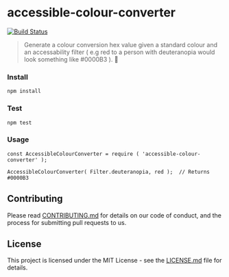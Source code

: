 # accessible-colour-converter
[![Build Status](https://travis-ci.org/adamzerella/accessible-colour-converter.svg?branch=master)](https://travis-ci.org/adamzerella/accessible-colour-converter)

> Generate a colour conversion hex value given a standard colour and an accessability filter ( e.g red to a person with deuteranopia would look something like #0000B3 ). 👀 

### Install
```
npm install
```

### Test
```
npm test
```

### Usage
```
const AccessibleColourConverter = require ( 'accessible-colour-converter' );

AccessibleColourConverter( Filter.deuteranopia, red );  // Returns #0000B3 
```

## Contributing
Please read [CONTRIBUTING.md](https://github.com/adamzerella/accessible-colour-converter/CONTRIBUTING.md) for details on our code of conduct, and the process for submitting pull requests to us.

## License
This project is licensed under the MIT License - see the [LICENSE.md](https://github.com/adamzerella/accessible-colour-converter/LICENSE.md) file for details.